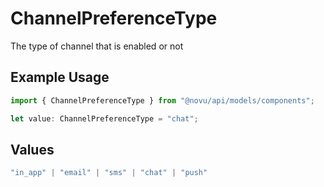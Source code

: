 # ChannelPreferenceType

The type of channel that is enabled or not

## Example Usage

```typescript
import { ChannelPreferenceType } from "@novu/api/models/components";

let value: ChannelPreferenceType = "chat";
```

## Values

```typescript
"in_app" | "email" | "sms" | "chat" | "push"
```